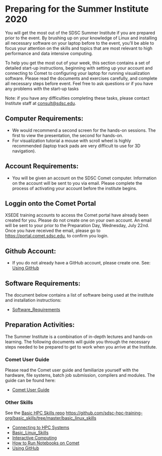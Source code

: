 # Preparing for the Summer Institute 2020
You will get the most out of the SDSC Summer Institute if you are prepared prior to the event. By brushing up on your knowledge of Linux and installing all necessary software on your laptop before to the event, you’ll be able to focus your attention on the skills and topics that are most relevant to high performance and data intensive computing.

To help you get the most out of your week, this section contains a set of detailed start-up instructions, beginning with setting up your account and connecting to Comet to configuring your laptop for running visualization software. Please read the documents and exercises carefully, and complete all necessary steps before event. Feel free to ask questions or if you have any problems with the start-up tasks

Note: if you have any difficulties completing these tasks, please contact Institute staff at consult@sdsc.edu.

##  Computer Requirements:
* We would recommend a second screen for the hands-on sessions. The first to view the presentation, the second for hands-on.
* For visualization tutorial a mouse with scroll wheel is highly recommended (laptop track pads are very difficult to use for 3D navigation).

##  Account Requirements:
* You will be given an account on the SDSC Comet computer. Information on the account will be sent to you via email. Please complete the process of activating your account before the institute begins.

## Loggin onto the Comet Portal
XSEDE training accounts to access the Comet portal have already been created for you. Please do not create one on your own account. An email will be sent to your prior to the Preparation Day, Wednesday, July 22nd. Once you have received the email, please go to https://portal.comet.sdsc.edu, to confirm you login. 

##  Github Account: 
* If you do not already have a GitHub account, please create one. 
See: [Using GitHub](https://github.com/sdsc-hpc-training-org/basic_skills/tree/master/using_github)

## Software Requirements:
The document below contains a list of software being used at the institute and installation instructions:
* [Software_Requirements](https://github.com/sdsc/sdsc-summer-institute-2020/blob/master/0_preparation/software_requirements.md)

## Preparation Activities:
The Summer Institute is a combination of in-depth lectures and hands-on learning. The following documents will guide you through the necessary steps needed to be prepared to get to work when you arrive at the Institute.

### Comet User Guide
Please read the Comet user guide and familiarize yourself with the hardware, file systems, batch job submission, compilers and modules. The guide can be found here:
* [Comet User Guide](http://www.sdsc.edu/support/user_guides/comet.html)

### Other Skills
See the [Basic HPC Skills repo](https://github.com/sdsc-hpc-training-org/basic_skills)
https://github.com/sdsc-hpc-training-org/basic_skills/tree/master/basic_linux_skills

* [Connecting to HPC Systems](https://github.com/sdsc-hpc-training-org/hpc-security/blob/master/connecting-to-hpc-systems/connect-to-comet.md)
* [Basic_Linux_Skills](https://github.com/sdsc/sdsc-summer-institute-2020/tree/master/0_preparation/basic_linux_skills)
* [Interactive Computing](https://github.com/sdsc-hpc-training-org/basic_skills/tree/master/interactive_computing)
* [How to Run Notebooks on Comet](https://github.com/sdsc-hpc-training-org/basic_skills/tree/master/how_to_run_notebooks_on_comet)
* [Using GitHub](https://github.com/sdsc-hpc-training-org/basic_skills/tree/master/using_github)



